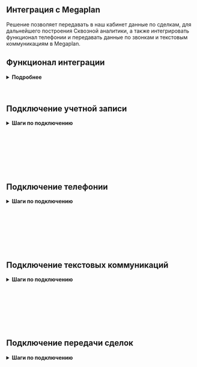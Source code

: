 ## Интеграция с Megaplan <br />  

Решение позволяет передавать в наш кабинет данные по сделкам, для дальнейшего построения Сквозной аналитики, а также интегрировать функционал телефонии и передавать данные по звонкам и текстовым коммуникациям в Megaplan. <br />  

## Функционал интеграции <br />  

<details>
 <summary style="font-weight:bold;"> Подробнее </summary> <br />

Данные передаваемые по звонкам:  <br />

- всплывающая карточка контакта при звонке сотруднику;
- прослушивание записанных разговоров прямо в личном кабинете Megaplan;
- сохранение всей истории коммуникаций с клиентом в его карточке;
- автоматическое соединение клиента с его персональным менеджером;
- исходящий звонок по клику или звонок из виджета;
- автоматическое создание контакта при любом звонке;
- создание задачи на потерянные входящие и неуспешные исходящие звонки;
- возможность создавать коммуникации по выбранным типам звонков;
- синхронизация с режимом “не беспокоить” веб-телефона Megaplan;
- переадресация на ответственного из CRM, при настройки соответственного сценария в ЛК <br />

Данные передаваемые по текстовым коммуникациям:  <br />

- возможность гибкой настройки создания контактов, дел, процессов по обращениям;
- передача текста заявок или переписки в контакт и процесс;
- встройка нашего виджета РМО в кабинет Megaplan при подключении соответствующего расширения. <br />


 Данные получаемые по сделкам:    <br />
- сделки: сумма сделки, валюту, товары/услуги и тд;  
- воронка продаж и ее этапы;  
- контакты;  
- ответственный менеджер.  <br />  

</details> 
<br />
<br />


## Подключение учетной записи <br />

<details>
 <summary style="font-weight:bold;"> Шаги по подключению </summary> <br />

Для авторизации в Megaplan необходимо в ЛК UIS: <br />  

- нажать "Авторизация в Megaplan";
- если ранеее добавляли учетные данные Megaplan, то выбрать их из списка, если нет, то нажать "Добавить учетные данные";
- заполнить значения:
  - название;
  - логин(username) и пароль(password) от Megaplan;
  - домен Megaplan в формате https://mp361546.megaplan.ru , часть 'mp361546' будет у каждого клиента уникальной.
    
После добавления учетных данных на странице появятся Параметры интеграции. 



</details> 

<br />
<br />
<br />
<br />
<br />
<br />
<br />

## Подключение телефонии   <br />

<details>
 <summary style="font-weight:bold;"> Шаги по подключению </summary> <br />


1. **Синхронизация данных**  <br /> 


<details>
 <summary style="font-weight:bold;"> 2.1. Синхронизация настройки телефонии </summary> <br />
   
- В **Megaplan** заполните настройку телефонии: <br /> 

a. Подключите приложение UIS 
  -  Под пользователем, который входит в группу «Директора» или «Админы», зайдите в личный кабинет Megaplan. 
  -  В аккаунте выберите раздел «Маркет приложений» - > «Магазин интеграций». 
  - Найдите приложение «UIS телефония и мессенджеры» в категории «Телефония» и установите его.
  - После установки необходимо авторизоваться в личном кабинете UIS под администратором.
  - Далее вас переадресует на маркетплейс UIS.  <br />

![image](megaplan.jpg) 
<br />

b. Подключите расширение 

  -  В Megaplan необходимо указать для каждого пользователя Megaplan внутренний номер виртуальной АТС UIS. 
     - Для этого откройте интерфейс Megaplan, перейдите в раздел “Настройки”, откройте вкладку “Интеграция”, в меню слева выберете пункт “Телефония”. 
     - Установите “Подключение к телефонии по API” и затем нажмите “Настройки телефонии”. 
     - Перейдите на вкладку на “Пользователи”.
     - Добавьте всех пользователей, использующих телефонию. Для каждого из них укажите внутренние номера АТС из раздела "Сотрудники".  <br />

     ![image](megaplan_telephony.gif) 

     **Важно:** если сотрудник не будет указан в данном разделе, то функционал поднятия карточки звонка и передача информации по нему не будет доступен.  <br /> 
     - Нажимаем сохранить.  <br />
 
- Нажмите кнопку "Синхронизировать настройки телефонии из Megaplan". <br />

 </details> 
<br />

<details>
 <summary style="font-weight:bold;"> 2.2. Синхронизация сотрудников </summary> <br />

**Синхронизировать сотрудников** - настройка позволяет импортировать выбранных сотрудников из Megaplan в UIS. Связь сотрудника в UIS с сотрудником из Megaplan происходит по e-mail. <br />
При прожатии будут выведены дополнительные настройки: <br />
- список сотрудников из Megaplan. Необходимо выбрать тех сотрудников, которых требуется создать в UIS. <br />
- кнопка"Синхронизировать", для принудительной синхронизации сотрудников. По умолчанию синхронизация происходит каждые 2 часа. 
<br />
</details> 
<br />
   
2. **Настройки фильтрации** <br />

2.1 **Фильтровать по виртуальным номерам** - выберите настройку, если требуется  фильтрация по виртуальным номерам (в случае подключения нескольких сетей/интеграций). <br />
При прожатии будет выведена дополнительная настройка с выбором виртуальных номеров. <br />

2.2 **Список виртуальных номеров** - укажите виртуальные номера, по которым необходимо отображать данные по звонкам в Megaplan в подключенной сети. <br />

3. **Ответственный по умолчанию** - данный сотрудник будет назначен ответственным на создаваемые  сущности, если выбрана соотвествующая настройка .<br />
  
4. **Обработка звонков**  <br />

4.1.  **Создавать контакт при звонке** - настройка позволяет создавать контакт в разделе "Клиенты" при начале разговора. <br />

При её выборе выводится дополнительная настройка выбора ответственного сотрудника. <br /> 
**Назначать ответственного на** - выберете кого назначать ответственным за успешный звонок от нового клиента (последний или первый разговаривавший). <br />

4.2. **Передавать дополнительные поля в клиента** - настройка позволяет передавать дополнительные поля в контакт. <br />
При её выборе выводятся дополнительные настройки соответствия полей в Megaplan и UIS. <br />
Добавьте все требуемые значения. Если требуется передавать значение в поля не только при первичных звонках(при создании контакта), но и при повторных, выберете настройку "Обновлять всегда". <br />
 
4.3. **Создавать коммуникацию по звонку** - настройка позволяет создавать коммуникации в разделе "Клиенты" - "Коммуникации" с типом "Звонок" после завершения звонка. <br />
При её выборе выводятся дополнительные настройки передачи коммуникаций: <br />
  - **Создание коммуникации по типам звонков** - добавьте необходимые типы звонков, по которым необходимо создавать коммуникацию в требуемом статусе. <br />
  - **Длительность коммуникации** - укажите время в минутах, которое необходимо добавлять к времени начала коммуникации, при формировании времени окончания. По умолчанию указано 120 минут (2 часа). <br />
   
4.4. **Создавать дело по звонку** - настройка позволяет создавать дело в разделе "Календарь" -> "Список дел" после завершения звонка. <br />
При её выборе выводятся дополнительные настройки cоздания дел по типам звонка. <br />
Выберете необходимые типы звонков, их статусы, по которым необходимо создавать дела, а также ответственного за них.  <br />

4.5. **Создавать процесс по звонку** - - настройка позволяет создавать процесс в разделе “Процессы” после завершения звонка. <br />
При её выборе выводятся дополнительные настройки cоздания процесса по типам звонка. <br />
Выберете необходимые типы звонков, их статусы, по которым необходимо создавать процессы, а также ответственного за них и схему из Megaplan.  <br />

4.6. Выберите настройку **Включить переадресацию на персонального менеджера**, если необходима переадресация на персонального менеджера из CRM.  <br /> 

**Важно:** переадресация на персонального менеджера из CRM будет работать при настроенном сценарии с соответствующей операцией в UIS , а также при соответствии внутренних номеров сотрудников в Novofon и в разделе "Телефония" в Megaplan (подробнее в п.2.1).  <br /> 
   
5. **Звонки по клику из CRM** <br />

<br /> 

- **Номер для звонка по клику** - номер, который определяется у клиента при звонке от сотрудника, у которого нет зарегистрированной SIP-линии. <br /> 
- **Переопредeлять АОН для исходящих звонков** - выберете настройку, если требуется для всех исходящих звонков по клику отображать клиенту только выбранный номер в параметре "Номер для звонка по клику". <br />
  
6. Активируйте интеграцию. <br />

7. Нажмите сохранить <br />

<br />

Для проверки работы интеграции на тестовых звонках проверьте работы пунктов указаных в "Данные передаваемые по звонкам".
Если после всех настроек звонки в Megaplan не появляются, проверьте, совпадают ли внутренние номера сотрудников в разделе “Телефония” в Megaplan и нашем Личном кабинете.
   
 </details> 


<br />
<br />
<br />
<br />
<br />
<br />
<br />

## Подключение текстовых коммуникаций   <br />

<details>
 <summary style="font-weight:bold;"> Шаги по подключению </summary> <br />


1. **Передача заявок**  <br />

1.1. **Передавать заявки** -  выберете настройку, если требуется передавать данные по заявкам в Megaplan.<br />
При её выборе выводятся дополнительные настройки вариантов передачи заявок. <br />

1.2. **Условия фильтрации** - задайте условия, если требуется фильтровать заявки по сайтам и/или типам. <br />
1.3. **Ответственный по умолчанию** - данный сотрудник будет назначен ответственным на создаваемые  сущности, если выбрана соотвествующая настройка .<br />

1.4.  **Создавать контакт** -  настройка позволяет создавать контакт в разделе "Клиенты" по заявкам. <br />
При её выборе выводится дополнительная настройка дополнительных полей. <br /> 
- **Передавать дополнительные поля в клиента** - настройка позволяет передавать дополнительные поля в контакт. <br />
При её выборе выводятся дополнительные настройки соответствия полей в Megaplan и UIS. <br />
Добавьте все требуемые значения. Если требуется передавать значение в поля не только при первичных звонках(при создании контакта), но и при повторных, выберете настройку "Обновлять всегда". <br />

1.5. **Создавать дело** - настройка позволяет создавать дело в разделе "Календарь" -> "Список дел" по заявке. <br />
При её выборе выводятся дополнительные настройки cоздания дел по типам заявок. <br />
Выберете необходимые типы заявок по которым необходимо создавать дела, а также ответственного за них.  <br />

1.6. **Создавать процесс** - настройка позволяет создавать процесс в разделе “Процессы” по заявке. <br />
При её выборе выводятся дополнительные настройки cоздания процесса по типам заявок. <br />
Выберете необходимые типы заявок,  по которым необходимо создавать процессы, а также ответственного за них и схему из Megaplan.  <br />

2. **Передача чатов** <br />

2.1. **Передавать чаты** -  выберете настройку, если требуется передавать данные по чатам в Megaplan.<br />
При её выборе выводятся дополнительные настройки вариантов передачи чатов. <br />

2.2. **Условия фильтрации** - задайте условия, если требуется фильтровать заявки по сайтам, каналам и/или тегам <br />

2.3. **Ответственный по умолчанию** - данный сотрудник будет назначен ответственным на создаваемые  сущности, если выбрана соотвествующая настройка .<br />

2.4.  **Создавать контакт** -  настройка позволяет создавать контакт в разделе "Клиенты" по чатам. <br />
При её выборе выводятся дополнительные настройки: <br /> 

 - Выберете на **какое событие** создавать клиента: начало чата, завершение чата, простановка тега. <br />
 
 **Важно!** Текст переписки чата будет передан в журнал клиента только при завершении чата. <br />
  
 - **Передавать дополнительные поля в клиента** - настройка позволяет передавать дополнительные поля в контакт. <br />
 При её выборе выводятся дополнительные настройки соответствия полей в Megaplan и UIS. <br />
 Добавьте все требуемые значения. Если требуется передавать значение в поля не только при первичных звонках(при создании контакта), но и при повторных, выберете настройку "Обновлять всегда". <br />

2.5. **Создавать дело** - настройка позволяет создавать дело в разделе "Календарь" -> "Список дел" по заявке. <br />
При её выборе выводятся дополнительные настройки cоздания дел: <br />

- Выберете на **какое событие** создавать дело: начало чата, завершение чата, простановка тега. <br />
- Выберете кого указывать ответственным за дело. <br />

2.6. **Создавать процесс** - настройка позволяет создавать процесс в разделе “Процессы” по заявке. <br />
При её выборе выводятся дополнительные настройки cоздания процесса: <br />

- Выберете на **какое событие** создавать процесс: начало чата, завершение чата, простановка тега. <br />
- Выберете кого указывать ответственным за процесс. <br />
- Выберете схему из Megaplan , в которой требуется создавать процессы. <br />

<br />

Для проверки работы интеграции на тестовых обращениях проверьте работы пунктов указаных в "Данные передаваемые по текстовым коммуникациям". <br />

 </details> 

<br />
<br />
<br />
<br />
<br />
<br />
<br />

 ## Подключение передачи сделок   <br />


<details>
 <summary style="font-weight:bold;"> Шаги по подключению </summary> <br />


1. Нажмите **Активен** на этой странице. <br />  
2. Создайте приложение в Megaplan на Webhook url сервиса UIS из настроек.  <br />  

![image](megaplan_app.gif) 
<br />  

3.  Нажмите сохранить <br />  

После подключения интеграции сделки будут попадать в  Сырые данные -> Сделки.  <br />  
Для проверки корректности работы интеграции создайте тестовую сделку в Megaplan.

</details> 
